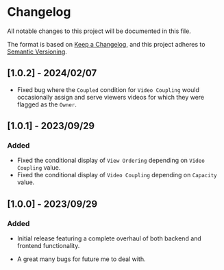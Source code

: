 # Changelog

All notable changes to this project will be documented in this file.

The format is based on [Keep a Changelog](https://keepachangelog.com/en/1.0.0/), and this project adheres to [Semantic Versioning](https://semver.org/spec/v2.0.0.html).

## [1.0.2] - 2024/02/07

- Fixed bug where the `Coupled` condition for `Video Coupling` would occasionally assign and serve viewers videos for which they were flagged as the `Owner`.

## [1.0.1] - 2023/09/29

### Added

- Fixed the conditional display of `View Ordering` depending on `Video Coupling` value.
- Fixed the conditional display of `Video Coupling` depending on `Capacity` value.

## [1.0.0] - 2023/09/29

### Added

- Initial release featuring a complete overhaul of both backend and frontend functionality.

- A great many bugs for future me to deal with.
